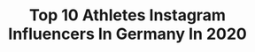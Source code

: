---
title: Top 10 Athletes Instagram Influencers In Germany In 2020
description: >-
  Find top athletes Instagram influencers in Germany in 2020. Most popular hashtags: #fitnessmotivation #fitfamgermany #fitnesslifestyle.
platform: Instagram
hits: 384
text_top: Discover the most popular Instagram influencers on inBeat.
text_bottom: Our database holds 384 Instagram influencers like this in Germany for you to contact.
profiles:
  - username: "florhabif"
    fullname: >-
      • ғʟᴏʀ ʜᴀʙɪғ •
    bio: >-
      MHC | GEBA | Nike Athlete 📍Mannheim, Germany.
    location: "Germany"
    followers: 111397
    engagement: 653
    commentsToLikes: 0.050873
    id: ck55ln1vc1yi30i11o9cmpi63
    verified: true
    hashtags: "#inmyjs, #youcantstopus, #olympicday, #singapore2010"
  - username: "moni.lu.official"
    fullname: >-
      FITNESS |NATURAL BODY|MONI.LU
    bio: >-
      ◾️Wifey💍 ◾️Mommy👧🏽 ◾️ NRW 🇩🇪 ◾️🏃🏾‍♀️ Athlete @womensbest ◾️Athlete @ryderwear
    location: "Germany"
    followers: 7916
    engagement: 1231
    commentsToLikes: 0.226185
    id: ckaowx9f0av5j0i78cslueyzt
    verified: false
    hashtags: "#ryderwear, #bodybuilding, #motivation, #fitnessgirl"
  - username: "the_running_motivation"
    fullname: >-
      Bettina 🏃🏼‍♀️🐌 since 6.12.17
    bio: >-
      Psychotherapeutin in Laufschuhen, schenkt Inspiration und Motivation 🏃‍♀️🎥 ✍️ @the_fit_before_challenges @sayskycph ATHLETE
    location: "Germany"
    followers: 13233
    engagement: 1434
    commentsToLikes: 0.058308
    id: ck14krjiyqyhj0i19j5sb0xgz
    verified: false
    hashtags: "#runnersofinstagram, #runhappy, #longrun, #runningmom"
  - username: "_lialee_"
    fullname: >-
      Lia Lee
    bio: >-
      CGN | Germany | 22 💪🏼 #fitness & #swimming 🏊🏼‍♀️ @penguswimwear athlete ⬇️ BOOTY BURN YouTube Workout
    location: "Germany"
    followers: 6542
    engagement: 1184
    commentsToLikes: 0.084032
    id: ck14hb6ii9fx40i19xl8zhrxp
    verified: false
    hashtags: "#fitfamgermany, #lifestylephotography, #fitlifestyle, #photographyisart"
  - username: "codyderfinisher"
    fullname: >-
      Cody
    bio: >-
      Athlete Vice World Champion @EASPORTSFIFA ✉️ Business: codybusiness@gmx.de
    location: "Germany"
    followers: 6385
    engagement: 1654
    commentsToLikes: 0.054776
    id: ck5q8p30t7a9y0i11ne03aahf
    verified: true
    hashtags: "#fcbasel1893, #adidas, #finishers, #rotblau"
  - username: "annaluciamn"
    fullname: >-
      𝑨𝒏𝒏𝒂 𝑳𝒖𝒄𝒊𝒂
    bio: >-
      cologne📍 contact: annamoenig@gmx.de @atombody athlete tiktok: annaluciamn
    location: "Germany"
    followers: 19656
    engagement: 1245
    commentsToLikes: 0.037205
    id: ckf5nldbcyomu0j23ge89i0cx
    verified: false
    hashtags: "#cologne, #atombody, #colognecity, #atombodyteam"
  - username: "nilskretschmer_"
    fullname: >-
      Nils Kretschmer
    bio: >-
      • Fashion | Streetwear • Athlete | @hcelbflorenzdresden
    location: "Germany"
    followers: 61647
    engagement: 408
    commentsToLikes: 0.069976
    id: ck5hsndvrwvmw0i11rkkbb9dd
    verified: false
    hashtags: "#cleanfit, #snobshotw, #allstreetshots, #dailyfreshfits"
  - username: "robinhack_"
    fullname: >-
      Robin Hack
    bio: >-
      Player for U21 Germany @dfb_junioren and @1_fc_nuernberg @adidas athlete
    location: "Germany"
    followers: 36489
    engagement: 2269
    commentsToLikes: 0.028743
    id: ck13a0hdno0ec0i19lyomts7y
    verified: true
    hashtags: "#rh17, #fcn, #3z, #immerweiter"
  - username: "little.parkour.hulk"
    fullname: >-
      Ihab Yassin
    bio: >-
      On the 🌍 since 1995 Parkour Athlete since 2011- vegan 🌱 👕 @ohana.wear - athlete Mainz/Frankfurt, Germany 📍
    location: "Germany"
    followers: 12918
    engagement: 1871
    commentsToLikes: 0.033344
    id: ck0udegoziz8s0i19667rohd7
    verified: false
    hashtags: "#freeruning, #wiesbaden, #flow, #pk4life"
  - username: "alina__th"
    fullname: >-
      A L I N A
    bio: >-
      #bumbumnation @limucancbd Alina10 🌿 @ryderwear athlete - ALINA10 👚👖👟
    location: "Germany"
    followers: 7852
    engagement: 1162
    commentsToLikes: 0.069422
    id: ck5hj4vtng07c0i11fw4kooqm
    verified: false
    hashtags: "#ootd, #sale, #ryderwear, #cbd"
---